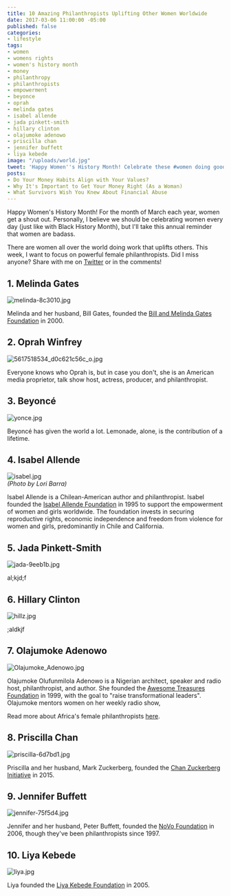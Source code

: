 ```yaml
---
title: 10 Amazing Philanthropists Uplifting Other Women Worldwide
date: 2017-03-06 11:00:00 -05:00
published: false
categories:
- lifestyle
tags:
- women
- womens rights
- women's history month
- money
- philanthropy
- philanthropists
- empowerment
- beyonce
- oprah
- melinda gates
- isabel allende
- jada pinkett-smith
- hillary clinton
- olajumoke adenowo
- priscilla chan
- jennifer buffett
- liya kebede
image: "/uploads/world.jpg"
tweet: 'Happy Women''s History Month! Celebrate these #women doing good w/ #money. '
posts:
- Do Your Money Habits Align with Your Values?
- Why It's Important to Get Your Money Right (As a Woman)
- What Survivors Wish You Knew About Financial Abuse
---
```


Happy Women's History Month! For the month of March each year, women get a shout out. Personally, I believe we should be celebrating women every day (just like with Black History Month), but I'll take this annual reminder that women are badass.

There are women all over the world doing work that uplifts others. This week, I want to focus on powerful female philanthropists. Did I miss anyone? Share with me on [Twitter](twitter.com/maggiegermano) or in the comments!

## 1. Melinda Gates

![melinda-8c3010.jpg](/uploads/melinda-8c3010.jpg)

Melinda and her husband, Bill Gates, founded the [Bill and Melinda Gates Foundation](http://www.gatesfoundation.org/) in 2000.

## 2. Oprah Winfrey

![5617518534_d0c621c56c_o.jpg](/uploads/5617518534_d0c621c56c_o.jpg)

Everyone knows who Oprah is, but in case you don't, she is an American media proprietor, talk show host, actress, producer, and philanthropist.

## 3. Beyoncé

![yonce.jpg](/uploads/yonce.jpg)

Beyoncé has given the world a lot. Lemonade, alone, is the contribution of a lifetime.

## 4. Isabel Allende

![isabel.jpg](/uploads/isabel.jpg)\
*(Photo by Lori Barra)*

Isabel Allende is a Chilean-American author and philanthropist. Isabel founded the [Isabel Allende Foundation](http://www.isabelallendefoundation.org/en/story) in 1995 to support the empowerment of women and girls worldwide. The foundation invests in securing reproductive rights, economic independence and freedom from violence for women and girls, predominantly in Chile and California.

## 5. Jada Pinkett-Smith

![jada-9eeb1b.jpg](/uploads/jada-9eeb1b.jpg)

al;kjd;f

## 6. Hillary Clinton

![hillz.jpg](/uploads/hillz.jpg)

;aldkjf

## 7. Olajumoke Adenowo

![Olajumoke_Adenowo.jpg](/uploads/Olajumoke_Adenowo.jpg)

Olajumoke Olufunmilola Adenowo is a Nigerian architect, speaker and radio host, philanthropist, and author. She founded the [Awesome Treasures Foundation](http://awesometreasuresfoundation.org/index.html) in 1999, with the goal to "raise transformational leaders". Olajumoke mentors women on her weekly radio show, 

Read more about Africa's female philanthropists [here](http://fortune.com/2016/05/31/africas-female-philanthropists/).

## 8. Priscilla Chan

![priscilla-6d7bd1.jpg](/uploads/priscilla-6d7bd1.jpg)

Priscilla and her husband, Mark Zuckerberg, founded the [Chan Zuckerberg Initiative](https://chanzuckerberg.com/) in 2015.

## 9. Jennifer Buffett

![jennifer-75f5d4.jpg](/uploads/jennifer-75f5d4.jpg)

Jennifer and her husband, Peter Buffett, founded the [NoVo Foundation](http://novofoundation.org/) in 2006, though they've been philanthropists since 1997.

## 10. Liya Kebede

![liya.jpg](/uploads/liya.jpg)

Liya founded the [Liya Kebede Foundation](http://lkfound.org/) in 2005.